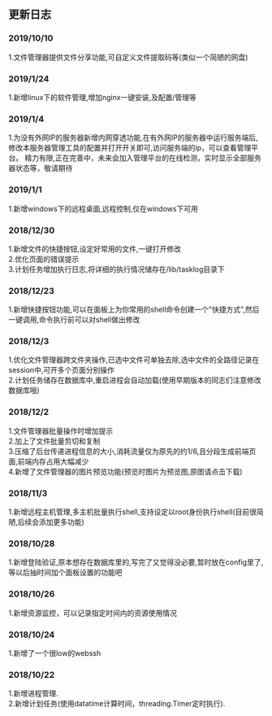 ## 更新日志
### 2019/10/10 
1.文件管理器提供文件分享功能,可自定义文件提取码等(类似一个简陋的网盘)
### 2019/1/24 
1.新增linux下的软件管理,增加nginx一键安装,及配置/管理等
### 2019/1/4
1.为没有外网IP的服务器新增内网穿透功能,在有外网IP的服务器中运行服务端后,修改本服务器管理工具的配置并打开开关即可,访问服务端的ip，可以查看管理平台。
精力有限,正在完善中，未来会加入管理平台的在线检测，实时显示全部服务器状态等，敬请期待
### 2019/1/1
1.新增windows下的远程桌面,远程控制,仅在windows下可用
### 2018/12/30
1.新增文件的快捷按钮,设定好常用的文件,一键打开修改<br>
2.优化页面的错误提示<br>
3.计划任务增加执行日志,将详细的执行情况储存在/lib/tasklog目录下
### 2018/12/23
1.新增快捷按钮功能,可以在面板上为你常用的shell命令创建一个"快捷方式",然后一键调用,命令执行前可以对shell做出修改
### 2018/12/3
1.优化文件管理器跨文件夹操作,已选中文件可单独去除,选中文件的全路径记录在session中,可开多个页面分别操作<br>
2.计划任务储存在数据库中,重启进程会自动加载(使用早期版本的同志们注意修改数据库哦)
### 2018/12/2
1.文件管理器批量操作时增加提示<br>
2.加上了文件批量剪切和复制<br>
3.压缩了后台传递进程信息的大小,消耗流量仅为原先的约1/6,且分段生成前端页面,前端内存占用大幅减少<br>
4.新增了文件管理器的图片预览功能(预览时图片为预览图,原图请点击下载)<br>
### 2018/11/3
1.新增远程主机管理,多主机批量执行shell,支持设定以root身份执行shell(目前很简陋,后续会添加更多功能)<br>
### 2018/10/28
1.新增登陆验证,原本想存在数据库里的,写完了又觉得没必要,暂时放在config里了,等以后抽时间加个面板设置的功能吧<br>
### 2018/10/26
1.新增资源监控，可以记录指定时间内的资源使用情况<br>
### 2018/10/24
1.新增了一个很low的webssh<br>
### 2018/10/22
1.新增进程管理.<br>
2.新增计划任务(使用datatime计算时间，threading.Timer定时执行).<br>
